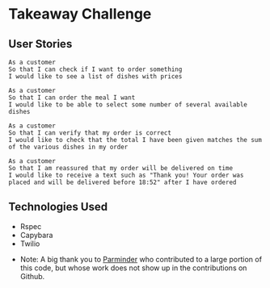 Takeaway Challenge
==================
 
**User Stories**
---

```
As a customer
So that I can check if I want to order something
I would like to see a list of dishes with prices

As a customer
So that I can order the meal I want
I would like to be able to select some number of several available dishes

As a customer
So that I can verify that my order is correct
I would like to check that the total I have been given matches the sum of the various dishes in my order

As a customer
So that I am reassured that my order will be delivered on time
I would like to receive a text such as "Thank you! Your order was placed and will be delivered before 18:52" after I have ordered
```

Technologies Used
---

- Rspec
- Capybara
- Twilio

* Note: A big thank you to [Parminder](https://github.com/ajitsy) who contributed to a large portion of this code, but whose work does not show up in the contributions on Github. 
